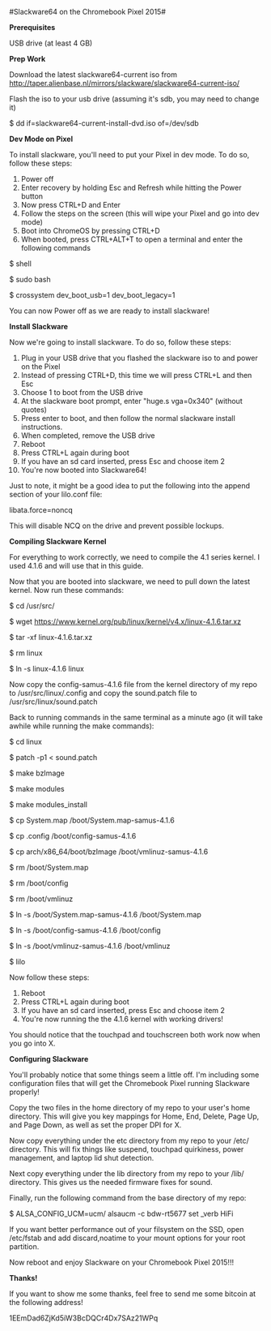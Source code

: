 #Slackware64 on the Chromebook Pixel 2015#

**Prerequisites**

USB drive (at least 4 GB)

**Prep Work**

Download the latest slackware64-current iso from http://taper.alienbase.nl/mirrors/slackware/slackware64-current-iso/

Flash the iso to your usb drive (assuming it's sdb, you may need to change it)

$ dd if=slackware64-current-install-dvd.iso of=/dev/sdb

**Dev Mode on Pixel**

To install slackware, you'll need to put your Pixel in dev mode. To do so, follow these steps:

1. Power off
2. Enter recovery by holding Esc and Refresh while hitting the Power button
3. Now press CTRL+D and Enter
4. Follow the steps on the screen (this will wipe your Pixel and go into dev mode)
5. Boot into ChromeOS by pressing CTRL+D
6. When booted, press CTRL+ALT+T to open a terminal and enter the following commands

$ shell

$ sudo bash

$ crossystem dev_boot_usb=1 dev_boot_legacy=1

You can now Power off as we are ready to install slackware!

**Install Slackware**

Now we're going to install slackware. To do so, follow these steps:

1. Plug in your USB drive that you flashed the slackware iso to and power on the Pixel
2. Instead of pressing CTRL+D, this time we will press CTRL+L and then Esc
3. Choose 1 to boot from the USB drive
4. At the slackware boot prompt, enter "huge.s vga=0x340" (without quotes)
5. Press enter to boot, and then follow the normal slackware install instructions.
6. When completed, remove the USB drive
7. Reboot
8. Press CTRL+L again during boot
9. If you have an sd card inserted, press Esc and choose item 2
10. You're now booted into Slackware64!

Just to note, it might be a good idea to put the following into the append section of your lilo.conf file:

libata.force=noncq

This will disable NCQ on the drive and prevent possible lockups.

**Compiling Slackware Kernel**

For everything to work correctly, we need to compile the 4.1 series kernel. I used 4.1.6 and will use that in this guide.

Now that you are booted into slackware, we need to pull down the latest kernel. Now run these commands:

$ cd /usr/src/

$ wget https://www.kernel.org/pub/linux/kernel/v4.x/linux-4.1.6.tar.xz

$ tar -xf linux-4.1.6.tar.xz

$ rm linux

$ ln -s linux-4.1.6 linux

Now copy the config-samus-4.1.6 file from the kernel directory of my repo to /usr/src/linux/.config and copy the sound.patch file to /usr/src/linux/sound.patch

Back to running commands in the same terminal as a minute ago (it will take awhile while running the make commands):

$ cd linux

$ patch -p1 < sound.patch

$ make bzImage

$ make modules

$ make modules_install

$ cp System.map /boot/System.map-samus-4.1.6

$ cp .config /boot/config-samus-4.1.6

$ cp arch/x86_64/boot/bzImage /boot/vmlinuz-samus-4.1.6

$ rm /boot/System.map

$ rm /boot/config

$ rm /boot/vmlinuz

$ ln -s /boot/System.map-samus-4.1.6 /boot/System.map

$ ln -s /boot/config-samus-4.1.6 /boot/config

$ ln -s /boot/vmlinuz-samus-4.1.6 /boot/vmlinuz

$ lilo

Now follow these steps:

1. Reboot
2. Press CTRL+L again during boot
3. If you have an sd card inserted, press Esc and choose item 2
4. You're now running the the 4.1.6 kernel with working drivers!

You should notice that the touchpad and touchscreen both work now when you go into X.

**Configuring Slackware**

You'll probably notice that some things seem a little off. I'm including some configuration files that will get the Chromebook Pixel running Slackware properly!

Copy the two files in the home directory of my repo to your user's home directory. This will give you key mappings for Home, End, Delete, Page Up, and Page Down, as well as set the proper DPI for X.

Now copy everything under the etc directory from my repo to your /etc/ directory. This will fix things like suspend, touchpad quirkiness, power management, and laptop lid shut detection.

Next copy everything under the lib directory from my repo to your /lib/ directory. This gives us the needed firmware fixes for sound.

Finally, run the following command from the base directory of my repo:

$ ALSA_CONFIG_UCM=ucm/ alsaucm -c bdw-rt5677 set _verb HiFi

If you want better performance out of your filsystem on the SSD, open /etc/fstab and add discard,noatime to your mount options for your root partition.

Now reboot and enjoy Slackware on your Chromebook Pixel 2015!!!

**Thanks!**

If you want to show me some thanks, feel free to send me some bitcoin at the following address!

1EEmDad6ZjKd5iW3BcDQCr4Dx7SAz21WPq
